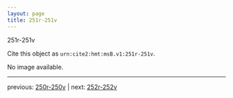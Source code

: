 ```yaml
---
layout: page
title: 251r-251v
---
```


251r-251v

Cite this object as `urn:cite2:hmt:msB.v1:251r-251v`.

No image available. 



---

previous: [250r-250v](../250r-250v/) | next: [252r-252v](../252r-252v/)